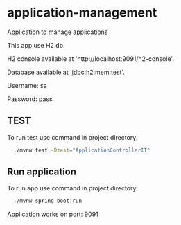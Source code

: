 # application-management
Application to manage applications

This app use H2 db.

H2 console available at 'http://localhost:9091/h2-console'. 

Database available at 'jdbc:h2:mem:test'. 

Username: sa

Password: pass


## TEST

To run test use command in project directory:

```bash
  ./mvnw test -Dtest="ApplicationControllerIT"
```

## Run application

To run app use command in project directory:

```bash
  ./mvnw spring-boot:run
```
Application works on port: 9091

